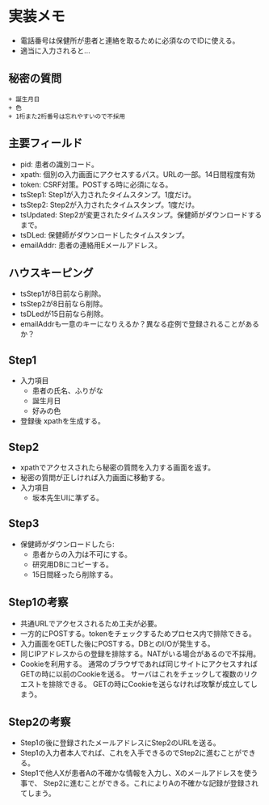 実装メモ
========

- 電話番号は保健所が患者と連絡を取るために必須なのでIDに使える。
- 適当に入力されると…

## 秘密の質問
    + 誕生月日
    + 色
    + 1桁また2桁番号は忘れやすいので不採用

## 主要フィールド

- pid: 患者の識別コード。
- xpath: 個別の入力画面にアクセスするパス。URLの一部。14日間程度有効
- token: CSRF対策。POSTする時に必須になる。
- tsStep1: Step1が入力されたタイムスタンプ。1度だけ。
- tsStep2: Step2が入力されたタイムスタンプ。1度だけ。
- tsUpdated: Step2が変更されたタイムスタンプ。保健師がダウンロードするまで。
- tsDLed: 保健師がダウンロードしたタイムスタンプ。
- emailAddr: 患者の連絡用Eメールアドレス。

## ハウスキーピング

- tsStep1が8日前なら削除。
- tsStep2が8日前なら削除。
- tsDLedが15日前なら削除。
- emailAddrも一意のキーになりえるか？異なる症例で登録されることがあるか？

## Step1

- 入力項目
    + 患者の氏名、ふりがな
    + 誕生月日
    + 好みの色
- 登録後 xpathを生成する。

## Step2

- xpathでアクセスされたら秘密の質問を入力する画面を返す。
- 秘密の質問が正しければ入力画面に移動する。
- 入力項目
    + 坂本先生UIに準ずる。

## Step3

- 保健師がダウンロードしたら:
    + 患者からの入力は不可にする。
    + 研究用DBにコピーする。
    + 15日間経ったら削除する。

## Step1の考察

- 共通URLでアクセスされるため工夫が必要。
- 一方的にPOSTする。tokenをチェックするためプロセス内で排除できる。
- 入力画面をGETした後にPOSTする。DBとのI/Oが発生する。
- 同じIPアドレスからの登録を排除する。NATがいる場合があるので不採用。
- Cookieを利用する。
通常のブラウザであれば同じサイトにアクセスすればGETの時に以前のCookieを送る。
サーバはこれをチェックして複数のリクエストを排除できる。
GETの時にCookieを送らなければ攻撃が成立してしまう。

## Step2の考察

- Step1の後に登録されたメールアドレスにStep2のURLを送る。
- Step1の入力者本人でれば、これを入手できるのでStep2に進むことができる。
- Step1で他人Xが患者Aの不確かな情報を入力し、Xのメールアドレスを使う事で、
Step2に進むことができる。これによりAの不確かな記録が登録されてしまう。

